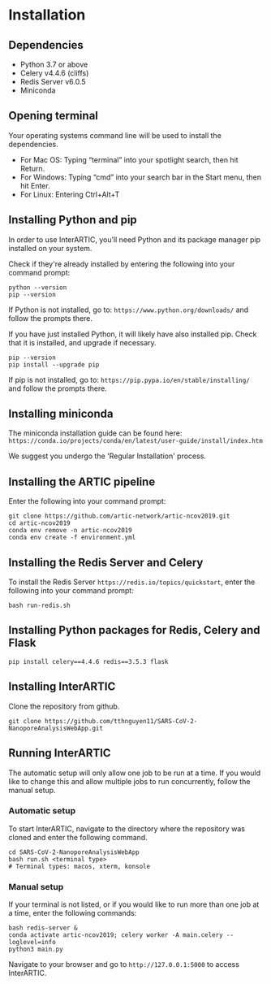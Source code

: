 # Installation

## Dependencies

* Python 3.7 or above
* Celery v4.4.6 (cliffs)
* Redis Server v6.0.5
* Miniconda

## Opening terminal

Your operating systems command line will be used to install the dependencies. 

* For Mac OS: Typing “terminal” into your spotlight search, then hit Return.
* For Windows: Typing “cmd” into your search bar in the Start menu, then hit Enter.
* For Linux: Entering Ctrl+Alt+T

## Installing Python and pip

In order to use InterARTIC, you’ll need Python and its package manager pip installed on your system.

Check if they're already installed by entering the following into your command prompt:

```
python --version
pip --version
```

If Python is not installed, go to: ```https://www.python.org/downloads/``` and follow the prompts there.

If you have just installed Python, it will likely have also installed pip. Check that it is installed, and upgrade if necessary.

```
pip --version
pip install --upgrade pip
```

If pip is not installed, go to: ```https://pip.pypa.io/en/stable/installing/``` and follow the prompts there.

## Installing miniconda

The miniconda installation guide can be found here: ```https://conda.io/projects/conda/en/latest/user-guide/install/index.htm```

We suggest you undergo the 'Regular Installation' process.

## Installing the ARTIC pipeline

Enter the following into your command prompt:

```
git clone https://github.com/artic-network/artic-ncov2019.git
cd artic-ncov2019
conda env remove -n artic-ncov2019
conda env create -f environment.yml
```

## Installing the Redis Server and Celery

To install the Redis Server ```https://redis.io/topics/quickstart```, enter the following into your command prompt:
```
bash run-redis.sh
```

## Installing Python packages for Redis, Celery and Flask

```
pip install celery==4.4.6 redis==3.5.3 flask 
```

## Installing InterARTIC

Clone the repository from github.

```
git clone https://github.com/tthnguyen11/SARS-CoV-2-NanoporeAnalysisWebApp.git
```

## Running InterARTIC

The automatic setup will only allow one job to be run at a time. If you would like to change this and allow multiple jobs to run concurrently, follow the manual setup.

### Automatic setup

To start InterARTIC, navigate to the directory where the repository was cloned and enter the following command. 

```
cd SARS-CoV-2-NanoporeAnalysisWebApp
bash run.sh <terminal type>
# Terminal types: macos, xterm, konsole
```

### Manual setup

If your terminal is not listed, or if you would like to run more than one job at a time, enter the following commands:

```
bash redis-server &
conda activate artic-ncov2019; celery worker -A main.celery --loglevel=info
python3 main.py
```

Navigate to your browser and go to ```http://127.0.0.1:5000``` to access InterARTIC.

